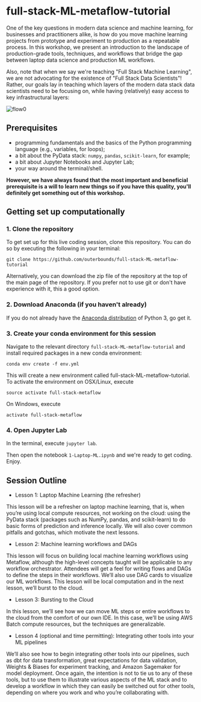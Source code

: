 # full-stack-ML-metaflow-tutorial


One of the key questions in modern data science and machine learning, for businesses and practitioners alike, is how do you move machine learning projects from prototype and experiment to production as a repeatable process. In this workshop, we present an introduction to the landscape of production-grade tools, techniques, and workflows that bridge the gap between laptop data science and production ML workflows.


Also, note that when we say we're teaching "Full Stack Machine Learning", we are not advocating for the existence of "Full Stack Data Scientists"! Rather, our goals lay in teaching which layers of the modern data stack data scientists need to be focusing on, while having (relatively) easy access to key infrastructural layers:

![flow0](../img/data-triangle.jpg)



## Prerequisites

* programming fundamentals and the basics of the Python programming language (e.g., variables, for loops);
* a bit about the PyData stack: `numpy`, `pandas`, `scikit-learn`, for example;
* a bit about Jupyter Notebooks and Jupyter Lab;
* your way around the terminal/shell.


**However, we have always found that the most important and beneficial prerequisite is a will to learn new things so if you have this quality, you'll definitely get something out of this workshop.**

## Getting set up computationally

### 1. Clone the repository

To get set up for this live coding session, clone this repository. You can do so by executing the following in your terminal:

```
git clone https://github.com/outerbounds/full-stack-ML-metaflow-tutorial
```

Alternatively, you can download the zip file of the repository at the top of the main page of the repository. If you prefer not to use git or don't have experience with it, this a good option.

### 2. Download Anaconda (if you haven't already)

If you do not already have the [Anaconda distribution](https://www.anaconda.com/download/) of Python 3, go get it.

### 3. Create your conda environment for this session

Navigate to the relevant directory `full-stack-ML-metaflow-tutorial` and install required packages in a new conda environment:

```
conda env create -f env.yml
```

This will create a new environment called full-stack-ML-metaflow-tutorial. To activate the environment on OSX/Linux, execute

```
source activate full-stack-metaflow
```
On Windows, execute

```
activate full-stack-metaflow
```


### 4. Open Jupyter Lab

In the terminal, execute `jupyter lab`.

Then open the notebook `1-Laptop-ML.ipynb` and we're ready to get coding. Enjoy.



## Session Outline

- Lesson 1: Laptop Machine Learning (the refresher)

This lesson will be a refresher on laptop machine learning, that is, when you’re using local compute resources, not working on the cloud: using the PyData stack (packages such as NumPy, pandas, and scikit-learn) to do basic forms of prediction and inference locally. We will also cover common pitfalls and gotchas, which motivate the next lessons.


- Lesson 2: Machine learning workflows and DAGs

This lesson will focus on building local machine learning workflows using Metaflow, although the high-level concepts taught will be applicable to any workflow orchestrator. Attendees will get a feel for writing flows and DAGs to define the steps in their workflows. We’ll also use DAG cards to visualize our ML workflows. This lesson will be local computation and in the next lesson, we’ll burst to the cloud.


- Lesson 3: Bursting to the Cloud

In this lesson, we’ll see how we can move ML steps or entire workflows to the cloud from the comfort of our own IDE. In this case, we’ll be using AWS Batch compute resources, but the techniques are generalizable. 

- Lesson 4 (optional and time permitting): Integrating other tools into your ML pipelines


We’ll also see how to begin integrating other tools into our pipelines, such as dbt for data transformation, great expectations for data validation, Weights & Biases for experiment tracking, and Amazon Sagemaker for model deployment. Once again, the intention is not to tie us to any of these tools, but to use them to illustrate various aspects of the ML stack and to develop a workflow in which they can easily be switched out for other tools, depending on where you work and who you’re collaborating with.




